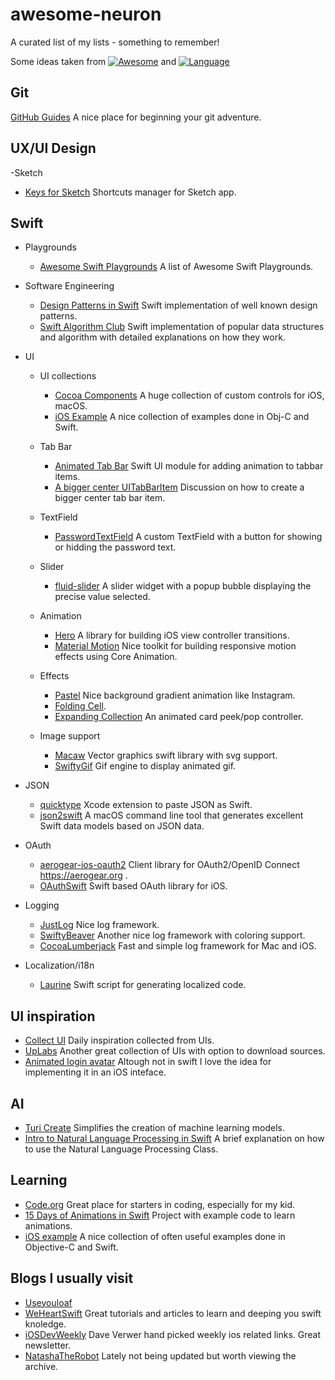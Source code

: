 # awesome-neuron
A curated list of my lists - something to remember!

Some ideas taken from [![Awesome](https://awesome.re/badge.svg)](https://awesome.re)
and [![Language](https://awesomelinkcounter.herokuapp.com/swift)](https://github.com/vsouza/awesome-ios)
## Git
[GitHub Guides](https://guides.github.com/)
A nice place for beginning your git adventure.

## UX/UI Design
-Sketch
  - [Keys for Sketch](https://github.com/exevil/Keys-For-Sketch) Shortcuts manager for Sketch app.

## Swift
- Playgrounds
  - [Awesome Swift Playgrounds](https://github.com/uraimo/Awesome-Swift-Playgrounds) A list of Awesome Swift Playgrounds.
  
- Software Engineering
  - [Design Patterns in Swift](https://github.com/ochococo/Design-Patterns-In-Swift) Swift implementation of well known design patterns.
  - [Swift Algorithm Club](https://github.com/raywenderlich/swift-algorithm-club) Swift implementation of popular data structures and algorithm with detailed explanations on how they work.
  
- UI
  - UI collections
    - [Cocoa Components](https://www.cocoacontrols.com/) A huge collection of custom controls for iOS, macOS.
    - [iOS Example](https://iosexample.com/) A nice collection of examples done in Obj-C and Swift.
    
  - Tab Bar
    - [Animated Tab Bar](https://github.com/Ramotion/animated-tab-bar) Swift UI module for adding animation to tabbar items.
    - [A bigger center UITabBarItem](https://stackoverflow.com/questions/30527738/how-do-we-create-a-bigger-center-uitabbar-item) Discussion on how to create a bigger center tab bar item.
    
  - TextField
    - [PasswordTextField](https://github.com/PiXeL16/PasswordTextField) A custom TextField with a button for showing or hidding the password text.
  
  - Slider
    - [fluid-slider](https://github.com/Ramotion/fluid-slider) A slider widget with a popup bubble displaying the precise value selected.
    
  - Animation
    - [Hero](https://github.com/lkzhao/Hero) A library for building iOS view controller transitions.
    - [Material Motion](https://github.com/material-motion/material-motion-swift) Nice toolkit for building responsive motion effects using Core Animation.
    
  - Effects
    - [Pastel](https://github.com/cruisediary/Pastel) Nice background gradient animation like Instagram.
    - [Folding Cell](https://github.com/Ramotion/folding-cell).
    - [Expanding Collection](https://github.com/Ramotion/expanding-collection) An animated card peek/pop controller.
    
  - Image support
    - [Macaw](https://github.com/exyte/Macaw) Vector graphics swift library with svg support.
    - [SwiftyGif](https://github.com/kirualex/SwiftyGif) Gif engine to display animated gif.
    
- JSON
  - [quicktype](https://github.com/quicktype/quicktype-xcode) Xcode extension to paste JSON as Swift.
  - [json2swift](https://github.com/ijoshsmith/json2swift) A macOS command line tool that generates excellent Swift data models based on JSON data.
  
- OAuth
  - [aerogear-ios-oauth2](https://github.com/aerogear/aerogear-ios-oauth2) Client library for OAuth2/OpenID Connect https://aerogear.org .
  - [OAuthSwift](https://github.com/OAuthSwift/OAuthSwift) Swift based OAuth library for iOS.
  
- Logging
  - [JustLog](https://github.com/justeat/JustLog) Nice log framework.
  - [SwiftyBeaver](https://github.com/SwiftyBeaver/SwiftyBeaver) Another nice log framework with coloring support.
  - [CocoaLumberjack](https://github.com/CocoaLumberjack/CocoaLumberjack) Fast and simple log framework for Mac and iOS.

- Localization/i18n
  - [Laurine](https://github.com/JiriTrecak/Laurine) Swift script for generating localized code.

## UI inspiration
- [Collect UI](http://collectui.com/designs) Daily inspiration collected from UIs.
- [UpLabs](https://www.uplabs.com/ios) Another great collection of UIs with option to download sources.
- [Animated login avatar](https://codepen.io/dsenneff/pen/QajVxO) Altough not in swift I love the idea for implementing it in an iOS inteface.

## AI
- [Turi Create](https://github.com/apple/turicreate) Simplifies the creation of machine learning models.
- [Intro to Natural Language Processing in Swift](https://www.appcoda.com/natural-language-processing-swift/) A brief explanation on how to use the Natural Language Processing Class.

## Learning
- [Code.org](https://code.org/) Great place for starters in coding, especially for my kid.
- [15 Days of Animations in Swift](https://github.com/larrynatalicio/15DaysofAnimationsinSwift) Project with example code to learn animations.
- [iOS example](https://iosexample.com/) A nice collection of often useful examples done in Objective-C and Swift.

## Blogs I usually visit
- [Useyouloaf](https://useyourloaf.com/) 
- [WeHeartSwift](https://www.weheartswift.com/) Great tutorials and articles to learn and deeping you swift knoledge.
- [iOSDevWeekly](http://iosdevweekly.com/) Dave Verwer hand picked weekly ios related links. Great newsletter.
- [NatashaTheRobot](https://swiftnews.curated.co/issues/) Lately not being updated but worth viewing the archive.

